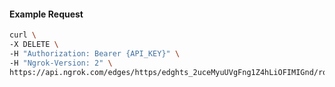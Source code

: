<!-- Code generated for API Clients. DO NOT EDIT. -->

#### Example Request

```bash
curl \
-X DELETE \
-H "Authorization: Bearer {API_KEY}" \
-H "Ngrok-Version: 2" \
https://api.ngrok.com/edges/https/edghts_2uceMyuUVgFng1Z4hLiOFIMIGnd/routes/edghtsrt_2uceMx42TW2YFjl8oPfLOkfwTaU
```
